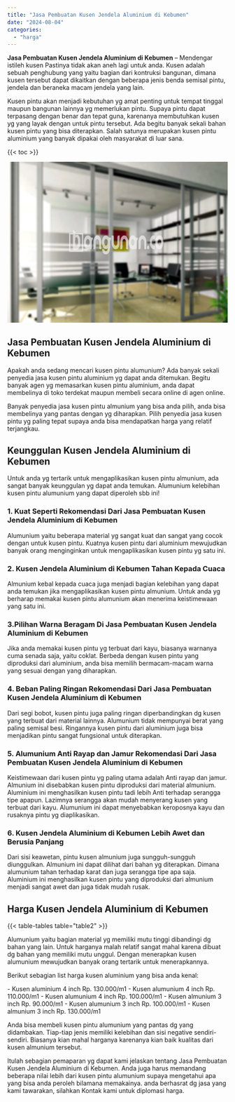```yaml
---
title: "Jasa Pembuatan Kusen Jendela Aluminium di Kebumen"
date: "2024-08-04"
categories: 
  - "harga"
---
```


**Jasa Pembuatan Kusen Jendela Aluminium di Kebumen** – Mendengar istileh kusen Pastinya tidak akan aneh lagi untuk anda. Kusen adalah sebuah penghubung yang yaitu bagian dari kontruksi bangunan, dimana kusen tersebut dapat dikaitkan dengan beberapa jenis benda semisal pintu, jendela dan beraneka macam jendela yang lain.

Kusen pintu akan menjadi kebutuhan yg amat penting untuk tempat tinggal maupun bangunan lainnya yg memerlukan pintu. Supaya pintu dapat terpasang dengan benar dan tepat guna, karenanya membutuhkan kusen yg yang layak dengan untuk pintu tersebut. Ada begitu banyak sekali bahan kusen pintu yang bisa diterapkan. Salah satunya merupakan kusen pintu aluminium yang banyak dipakai oleh masyarakat di luar sana.

{{< toc >}}

![Jasa Pembuatan Kusen Jendela Aluminium di Kebumen](/images/harga-kusen-jendela-alumunium-43.png)

## Jasa Pembuatan Kusen Jendela Aluminium di Kebumen

Apakah anda sedang mencari kusen pintu alumunium? Ada banyak sekali penyedia jasa kusen pintu aluminium yg dapat anda ditemukan. Begitu banyak agen yg memasarkan kusen pintu aluminium, anda dapat membelinya di toko terdekat maupun membeli secara online di agen online.

Banyak penyedia jasa kusen pintu almunium yang bisa anda pilih, anda bisa membelinya yang pantas dengan yg diharapkan. Pilih penyedia jasa kusen pintu yg paling tepat supaya anda bisa mendapatkan harga yang relatif terjangkau.

## Keunggulan Kusen Jendela Aluminium di Kebumen

Untuk anda yg tertarik untuk mengaplikasikan kusen pintu almunium, ada sangat banyak keunggulan yg dapat anda temukan. Alumunium kelebihan kusen pintu alumunium yang dapat diperoleh sbb ini!

### 1\. Kuat Seperti Rekomendasi Dari Jasa Pembuatan Kusen Jendela Aluminium di Kebumen

Alumunium yaitu beberapa material yg sangat kuat dan sangat yang cocok dengan untuk kusen pintu. Kuatnya kusen pintu dari aluminium mewujudkan banyak orang menginginkan untuk mengaplikasikan kusen pintu yg satu ini.

### 2\. Kusen Jendela Aluminium di Kebumen Tahan Kepada Cuaca

Almunium kebal kepada cuaca juga menjadi bagian kelebihan yang dapat anda temukan jika mengaplikasikan kusen pintu almunium. Untuk anda yg berharap memakai kusen pintu alumunium akan menerima keistimewaan yang satu ini.

### 3.Pilihan Warna Beragam Di Jasa Pembuatan Kusen Jendela Aluminium di Kebumen

Jika anda memakai kusen pintu yg terbuat dari kayu, biasanya warnanya cuma senada saja, yaitu coklat. Berbeda dengan kusen pintu yang diproduksi dari aluminium, anda bisa memilih bermacam-macam warna yang sesuai dengan yang diharapkan.

### 4\. Beban Paling Ringan Rekomendasi Dari Jasa Pembuatan Kusen Jendela Aluminium di Kebumen

Dari segi bobot, kusen pintu juga paling ringan diperbandingkan dg kusen yang terbuat dari material lainnya. Alumunium tidak mempunyai berat yang paling semisal besi. Ringannya kusen pintu dari aluminium juga bisa menjadikan pintu sangat fungsional untuk diterapkan.

### 5\. Alumunium Anti Rayap dan Jamur Rekomendasi Dari Jasa Pembuatan Kusen Jendela Aluminium di Kebumen

Keistimewaan dari kusen pintu yg paling utama adalah Anti rayap dan jamur. Almunium ini disebabkan kusen pintu diproduksi dari material almunium. Aluminium ini menghasilkan kusen pintu tadi lebih Anti terhadap serangga tipe apapun. Lazimnya serangga akan mudah menyerang kusen yang terbuat dari kayu. Alumunium ini dapat menyebabkan keroposnya kayu dan rusaknya pintu yg diaplikasikan.

### 6\. Kusen Jendela Aluminium di Kebumen Lebih Awet dan Berusia Panjang

Dari sisi keawetan, pintu kusen almunium juga sungguh-sungguh diunggulkan. Almunium ini dapat dilihat dari bahan yg diterapkan. Dimana alumunium tahan terhadap karat dan juga serangga tipe apa saja. Aluminium ini menghasilkan kusen pintu yang diproduksi dari almunium menjadi sangat awet dan juga tidak mudah rusak.

## Harga Kusen Jendela Aluminium di Kebumen

{{< table-tables table="table2" >}}

Alumunium yaitu bagian material yg memiliki mutu tinggi dibandingi dg bahan yang lain. Untuk harganya malah relatif sangat mahal karena dibuat dg bahan yang memiliki mutu unggul. Dengan menerapkan kusen alumunium mewujudkan banyak orang tertarik untuk menerapkannya.

Berikut sebagian list harga kusen aluminium yang bisa anda kenal:

\- Kusen aluminium 4 inch Rp. 130.000/m1 - Kusen alumunium 4 inch Rp. 110.000/m1 - Kusen alumunium 4 inch Rp. 100.000/m1 - Kusen almunium 3 inch Rp. 90.000/m1 - Kusen alumunium 3 inch Rp. 100.000/m1 - Kusen almunium 3 inch Rp. 130.000/m1

Anda bisa membeli kusen pintu alumunium yang pantas dg yang didambakan. Tiap-tiap jenis memiliki kelebihan dan sisi negative sendiri-sendiri. Biasanya kian mahal harganya karenanya kian baik kualitas dari kusen almunium tersebut.

Itulah sebagian pemaparan yg dapat kami jelaskan tentang Jasa Pembuatan Kusen Jendela Aluminium di Kebumen. Anda juga harus memandang beberapa nilai lebih dari kusen pintu alumunium supaya mengetahui apa yang bisa anda peroleh bilamana memakainya. anda berhasrat dg jasa yang kami tawarakan, silahkan Kontak kami untuk diplomasi harga.
